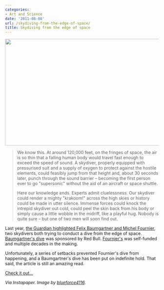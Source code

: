 ```yaml
---
categories:
- Art and Science
date: '2011-08-08'
url: /skydiving-from-the-edge-of-space/
title: Skydiving from the edge of space
---
```


<img src="https://gomakethings.com/wp-content/uploads/2011/07/Skydive-Space.jpg" alt="" title="Skydive-Space" width="534" height="350" class="aligncenter size-medium wp-image-961" />

<blockquote>We know this. At around 120,000 feet, on the fringes of space, the air is so thin that a falling human body would travel fast enough to exceed the speed of sound. A skydiver, properly equipped with pressurised suit and a supply of oxygen to protect against the hostile elements, could feasibly jump from that height and, about 30 seconds later, punch through the sound barrier – becoming the first person ever to go "supersonic" without the aid of an aircraft or space shuttle.

Here our knowledge ends. Experts admit cluelessness. Our skydiver could render a mighty "krakoom!" across the high skies or history could be made in utter silence. Immense forces could knock the intrepid skydiver out cold, could peel the skin back from his body or simply cause a little wobble in the midriff, like a playful hug. Nobody is quite sure – but one of two men will soon find out.</blockquote>

Last year, <a href="http://www.guardian.co.uk/science/2010/sep/05/felix-baumgartner-michel-fournier-supersonic">the Guardian highlighted Felix Baumgartner and Michel Fournier</a>, two skydivers both trying to conduct a dive from the edge of space. <a href="http://www.redbullstratos.com/">Baumgartner's dive</a> was sponsored by Red Bull. <a href="http://www.legrandsaut.org/">Fournier's</a> was self-funded and multiple decades in the making.

Unfortunately, a series of setbacks prevented Fournier's dive from happening, and a Baumgartner's dive has been put on indefinite hold. That said, the article is still an amazing read.

<a href="http://www.guardian.co.uk/science/2010/sep/05/felix-baumgartner-michel-fournier-supersonic">Check it out...</a>

<em>Via Instapaper. Image by <a href="http://www.flickr.com/photos/9390871@N06/1398245798/">blueforce4116</a>.</em>